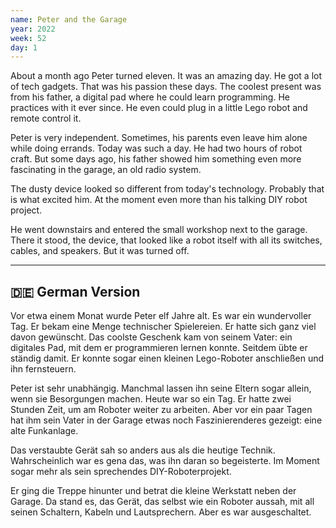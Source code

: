 ```yaml
---
name: Peter and the Garage
year: 2022
week: 52
day: 1
---
```


About a month ago Peter turned eleven. It was an amazing day. He got a lot of
tech gadgets. That was his passion these days. The coolest present was from his
father, a digital pad where he could learn programming. He practices with it
ever since. He even could plug in a little Lego robot and remote control it.

Peter is very independent. Sometimes, his parents even leave him alone while
doing errands. Today was such a day. He had two hours of robot craft. But some
days ago, his father showed him something even more fascinating in the garage,
an old radio system.

The dusty device looked so different from today's technology. Probably that is
what excited him. At the moment even more than his talking DIY robot project.

He went downstairs and entered the small workshop next to the garage. There it
stood, the device, that looked like a robot itself with all its switches,
cables, and speakers. But it was turned off.

---

## 🇩🇪 German Version

Vor etwa einem Monat wurde Peter elf Jahre alt. Es war ein wundervoller Tag. Er
bekam eine Menge technischer Spielereien. Er hatte sich ganz viel davon
gewünscht. Das coolste Geschenk kam von seinem Vater: ein digitales Pad, mit dem
er programmieren lernen konnte. Seitdem übte er ständig damit. Er konnte sogar
einen kleinen Lego-Roboter anschließen und ihn fernsteuern.

Peter ist sehr unabhängig. Manchmal lassen ihn seine Eltern sogar allein, wenn
sie Besorgungen machen. Heute war so ein Tag. Er hatte zwei Stunden Zeit, um am
Roboter weiter zu arbeiten. Aber vor ein paar Tagen hat ihm sein Vater in der
Garage etwas noch Faszinierenderes gezeigt: eine alte Funkanlage.

Das verstaubte Gerät sah so anders aus als die heutige Technik. Wahrscheinlich
war es gena das, was ihn daran so begeisterte. Im Moment sogar mehr als sein
sprechendes DIY-Roboterprojekt.

Er ging die Treppe hinunter und betrat die kleine Werkstatt neben der Garage. Da
stand es, das Gerät, das selbst wie ein Roboter aussah, mit all seinen
Schaltern, Kabeln und Lautsprechern. Aber es war ausgeschaltet.
